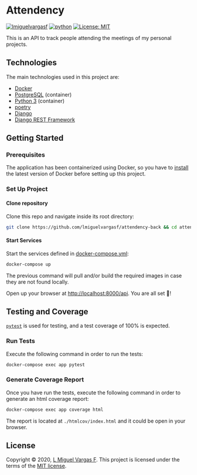 # Attendency

[![lmiguelvargasf](https://circleci.com/gh/lmiguelvargasf/attendency-back.svg?style=svg)](https://app.circleci.com/pipelines/github/lmiguelvargasf/attendency-back)
[![python](https://upload.wikimedia.org/wikipedia/commons/a/a5/Blue_Python_3.8_Shield_Badge.svg)](https://www.python.org/)
[![License: MIT](https://img.shields.io/badge/License-MIT-yellow.svg)](https://opensource.org/licenses/MIT)

This is an API to track people attending the meetings of my personal projects.

## Technologies

The main technologies used in this project are:

* [Docker][]
* [PostgreSQL][] (container)
* [Python 3][python] (container)
* [poetry][]
* [Django][]
* [Django REST Framework][DRF]

## Getting Started

### Prerequisites

The application has been containerized using Docker, so you have to [install][install-docker] the latest version of Docker before setting up this project.

### Set Up Project

#### Clone repository

Clone this repo and navigate inside its root directory:

```bash
git clone https://github.com/lmiguelvargasf/attendency-back && cd attendency-back
```

#### Start Services

Start the services defined in [docker-compose.yml][]:

```bash
docker-compose up
```

The previous command will pull and/or build the required images in case they are not found locally.

Open up your browser at [http://localhost:8000/api][api]. You are all set 🎉!

## Testing and Coverage


[`pytest`][pytest] is used for testing, and a test coverage of 100% is expected.

### Run Tests

Execute the following command in order to run the tests:

```bash
docker-compose exec app pytest
```

### Generate Coverage Report

Once you have run the tests, execute the following command in order to generate an html coverage report:

```bash
docker-compose exec app coverage html
```

The report is located at `./htmlcov/index.html` and it could be open in your browser.

## License

Copyright © 2020, [L Miguel Vargas F][M]. This project is licensed under the terms of the [MIT license][license].

[api]: http://localhost:8000/api
[Docker]: https://www.docker.com
[docker-compose.yml]: ./docker-compose.yml
[Django]: https://www.djangoproject.com
[DRF]: https://www.django-rest-framework.org
[install-docker]: https://www.docker.com/get-started
[license]: ./LICENSE
[M]: https://github.com/lmiguelvargasf
[poetry]: https://python-poetry.org
[PostgreSQL]: https://www.postgresql.org
[pytest]: https://docs.pytest.org/en/stable
[python]: https://www.python.org
